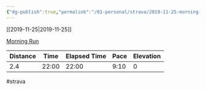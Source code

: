 ```yaml
---
{"dg-publish":true,"permalink":"/01-personal/strava/2019-11-25-morning-run/"}
---
```



[[2019-11-25\|2019-11-25]]

[Morning Run](https://www.strava.com/activities/2890866312)

| Distance | Time  | Elapsed Time | Pace | Elevation |
| -------- | ----- | ------------ | ---- | --------- |
| 2.4      | 22:00 | 22:00        | 9:10 | 0         |




#strava

